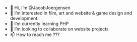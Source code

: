 - 👋 Hi, I’m @JacobJoergensen
- 👀 I’m interested in film, art and website & game design and development.
- 🌱 I’m currently learning PHP
- 💞️ I’m looking to collaborate on website projects
- 📫 How to reach me ???

<!---
JacobJoergensen/JacobJoergensen is a ✨ special ✨ repository because its `README.md` (this file) appears on your GitHub profile.
You can click the Preview link to take a look at your changes.
--->
